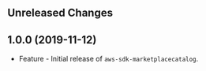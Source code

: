 Unreleased Changes
------------------

1.0.0 (2019-11-12)
------------------

* Feature - Initial release of `aws-sdk-marketplacecatalog`.

